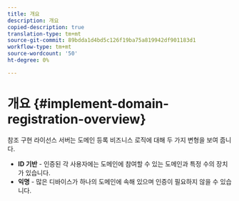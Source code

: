 ```yaml
---
title: 개요
description: 개요
copied-description: true
translation-type: tm+mt
source-git-commit: 89bdda1d4bd5c126f19ba75a819942df901183d1
workflow-type: tm+mt
source-wordcount: '50'
ht-degree: 0%

---
```



# 개요 {#implement-domain-registration-overview}

참조 구현 라이선스 서버는 도메인 등록 비즈니스 로직에 대해 두 가지 변형을 보여 줍니다.

* **ID 기반**  - 인증된 각 사용자에는 도메인에 참여할 수 있는 도메인과 특정 수의 장치가 있습니다.
* **익명**  - 많은 디바이스가 하나의 도메인에 속해 있으며 인증이 필요하지 않을 수 있습니다.
